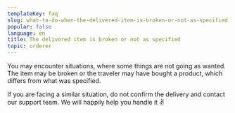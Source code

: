 ```yaml
---
templateKey: faq
slug: what-to-do-when-the-delivered-item-is-broken-or-not-as-specified
popular: false
language: en
title: The delivered item is broken or not as specified
topic: orderer
---
```

You may encounter situations, where some things are not going as wanted. The item may be broken or the traveler may have bought a product, which differs from what was specified.


If you are facing a similar situation, do not confirm the delivery and contact our support team. We will happily help you handle it ✌ 
